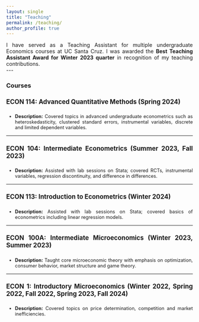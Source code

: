 ```yaml
---
layout: single
title: "Teaching"
permalink: /teaching/
author_profile: true 
---
```

<div style="text-align: justify;">
I have served as a Teaching Assistant for multiple undergraduate Economics courses at UC Santa Cruz. I was awarded  the <strong>Best Teaching Assistant Award for Winter 2023 quarter</strong> in recognition of my teaching contributions.
</div>
---

<h3>Courses</h3>

<div style="text-align: justify;">
  <h4 style="font-size: 1.2em;">ECON 114: Advanced Quantitative Methods (Spring 2024)</h4>
  <ul>
    <li style="font-size: 0.9em;"><strong>Description:</strong> Covered topics in advanced undergraduate econometrics such as heteroskedasticity, clustered standard errors, instrumental variables, discrete and limited dependent variables.</li>
  </ul>
</div>

<hr>

<div style="text-align: justify;">
  <h4 style="font-size: 1.2em;">ECON 104: Intermediate Econometrics (Summer 2023, Fall 2023)</h4>
  <ul>
    <li style="font-size: 0.9em;"><strong>Description:</strong> Assisted with lab sessions on Stata; covered RCTs, instrumental variables, regression discontinuity, and difference in differences.</li>
  </ul>
</div>

<hr>

<div style="text-align: justify;">
  <h4 style="font-size: 1.2em;">ECON 113: Introduction to Econometrics (Winter 2024)</h4>
  <ul>
    <li style="font-size: 0.9em;"><strong>Description:</strong> Assisted with lab sessions on Stata; covered basics of econometrics including linear regression models.</li>
  </ul>
</div>

<hr>

<div style="text-align: justify;">
  <h4 style="font-size: 1.2em;">ECON 100A: Intermediate Microeconomics (Winter 2023, Summer 2023)</h4>
  <ul>
    <li style="font-size: 0.9em;"><strong>Description:</strong> Taught core microeconomic theory with emphasis on optimization, consumer behavior, market structure and game theory.</li>
  </ul>
</div>

<hr>

<div style="text-align: justify;">
  <h4 style="font-size: 1.2em;">ECON 1: Introductory Microeconomics (Winter 2022, Spring 2022, Fall 2022, Spring 2023, Fall 2024)</h4>
  <ul>
    <li style="font-size: 0.9em;"><strong>Description:</strong> Covered topics on price determination, competition and market inefficiencies.</li>
  </ul>
</div>

